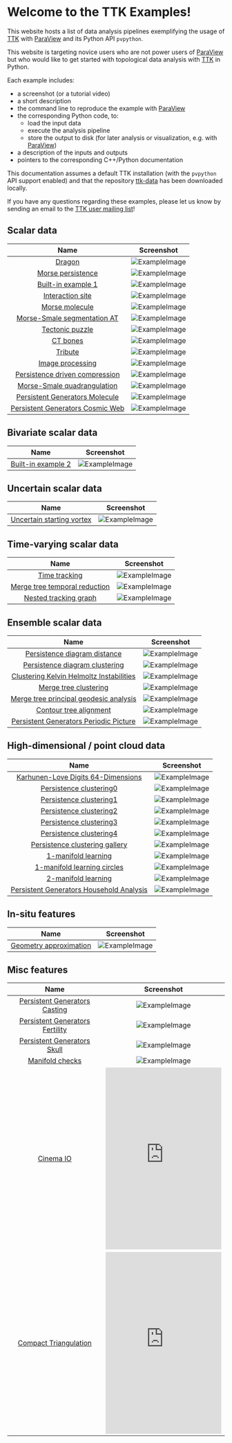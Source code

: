 # Welcome to the TTK Examples!

This website hosts a list of data analysis pipelines exemplifying the usage of [TTK](https://topology-tool-kit.github.io/) with
[ParaView](http://paraview.org) and its Python API `pvpython`.

This website is targeting novice users who are not power users of [ParaView](http://paraview.org) but who would like to get started with topological data analysis with [TTK](https://topology-tool-kit.github.io/) in Python.

Each example includes:

- a screenshot (or a tutorial video)
- a short description
- the command line to reproduce the example with [ParaView](http://paraview.org)
- the corresponding Python code, to:
    - load the input data 
    - execute the analysis pipeline
    - store the output to disk (for later analysis or visualization, e.g. with [ParaView](http://paraview.org))
- a description of the inputs and outputs
- pointers to the corresponding C++/Python documentation

This documentation assumes a default TTK installation (with the `pvpython` API support enabled) and that the repository [ttk-data](https://github.com/topology-tool-kit/ttk-data) has been downloaded locally.

If you have any questions regarding these examples, please let us know by sending an email to the [TTK user mailing list](mailto:ttk-users@googlegroups.com)!

## Scalar data

| Name | Screenshot |
|:-:|:-:|
| [Dragon](dragon/) | ![ExampleImage](https://topology-tool-kit.github.io/img/gallery/dragon.jpg) |
| [Morse persistence](morsePersistence/) | ![ExampleImage](https://topology-tool-kit.github.io/img/gallery/morsePersistence.jpg) |
| [Built-in example 1](BuiltInExample1/) | ![ExampleImage](https://topology-tool-kit.github.io/img/gallery/builtinExample1.jpg) |
| [Interaction site](interactionSites/) | ![ExampleImage](https://topology-tool-kit.github.io/img/gallery/interactionSites.jpg) |
| [Morse molecule](morseMolecule/) |![ExampleImage](https://topology-tool-kit.github.io/img/gallery/morseMolecule.jpg) |
| [Morse-Smale segmentation AT](morseSmaleSegmentation_at/) |![ExampleImage](https://topology-tool-kit.github.io/img/gallery/morseSmaleSegmentation_at.jpg) |
| [Tectonic puzzle](tectonicPuzzle/) | ![ExampleImage](https://topology-tool-kit.github.io/img/gallery/geology.jpg) |
| [CT bones](ctBones/) | ![ExampleImage](https://topology-tool-kit.github.io/img/gallery/ctBones.jpg) |
| [Tribute](tribute/) | ![ExampleImage](https://topology-tool-kit.github.io/img/gallery/tribute.jpg) |
| [Image processing](imageProcessing/) | ![ExampleImage](https://topology-tool-kit.github.io/img/gallery/imageProcessing.jpg) |
| [Persistence driven compression](persistenceDrivenCompression/) | ![ExampleImage](https://topology-tool-kit.github.io/img/gallery/persistenceDrivenCompression.jpg) |
| [Morse-Smale quadrangulation](morseSmaleQuadrangulation/) | ![ExampleImage](https://topology-tool-kit.github.io/img/gallery/morseSmaleQuadrangulation.jpg) |
| [Persistent Generators Molecule](persistentGenerators_at/) | ![ExampleImage](https://topology-tool-kit.github.io/img/gallery/persistentGenerators_at.jpg) |
| [Persistent Generators Cosmic Web](persistentGenerators_darkSky/) | ![ExampleImage](https://topology-tool-kit.github.io/img/gallery/persistentGenerators_darkSky.jpg) |

## Bivariate scalar data

| Name | Screenshot |
|:-:|:-:|
| [Built-in example 2](builtInExample2/) | ![ExampleImage](https://topology-tool-kit.github.io/img/gallery/builtinExample2.jpg) |

## Uncertain scalar data

| Name | Screenshot |
|:-:|:-:|
| [Uncertain starting vortex](uncertainStartingVortex/) | ![ExampleImage](https://topology-tool-kit.github.io/img/gallery/uncertainStartingVortex.jpg) |

## Time-varying scalar data

| Name | Screenshot |
|:-:|:-:|
| [Time tracking](timeTracking/) | ![ExampleImage](https://topology-tool-kit.github.io/img/gallery/timeTracking.jpeg) |
| [Merge tree temporal reduction](mergeTreeTemporalReduction/) | ![ExampleImage](https://topology-tool-kit.github.io/img/gallery/mergeTreeTemporalReduction.jpg) |
| [Nested tracking graph](nestedTrackingFromOverlap/) | ![ExampleImage](https://topology-tool-kit.github.io/img/gallery/nestedTrackingGraph.jpg) |

## Ensemble scalar data

| Name | Screenshot |
|:-:|:-:|
| [Persistence diagram distance](persistenceDiagramDistance/) | ![ExampleImage](https://topology-tool-kit.github.io/img/gallery/persistenceDiagramDistance.jpg) |
| [Persistence diagram clustering](persistenceDiagramClustering/) | ![ExampleImage](https://topology-tool-kit.github.io/img/gallery/persistenceDiagramClustering.jpg) |
| [Clustering Kelvin Helmoltz Instabilities](clusteringKelvinHelmholtzInstabilities/) | ![ExampleImage](https://topology-tool-kit.github.io/img/gallery/clusteringKelvinHelmholtzInstabilities.jpg) |
| [Merge tree clustering](mergeTreeClustering/) | ![ExampleImage](https://topology-tool-kit.github.io/img/gallery/mergeTreeClustering.jpg) |
| [Merge tree principal geodesic analysis](mergeTreePGA/) | ![ExampleImage](https://topology-tool-kit.github.io/img/gallery/mergeTreePGA.jpg) |
| [Contour tree alignment](contourTreeAlignment/) | ![ExampleImage](https://topology-tool-kit.github.io/img/gallery/contourTreeAlignment.jpg) |
| [Persistent Generators Periodic Picture](persistentGenerators_periodicPicture/) | ![ExampleImage](https://topology-tool-kit.github.io/img/gallery/persistentGenerators_periodicPicture.jpg) |


## High-dimensional / point cloud data

| Name | Screenshot |
|:-:|:-:|
| [Karhunen-Love Digits 64-Dimensions](karhunenLoveDigits64Dimensions/) | ![ExampleImage](https://topology-tool-kit.github.io/img/gallery/karhunenLoveDigits64Dimensions.jpg) |
| [Persistence clustering0](persistenceClustering0/) | ![ExampleImage](https://topology-tool-kit.github.io/img/gallery/persistenceClustering0.jpeg) |
| [Persistence clustering1](persistenceClustering1/) | ![ExampleImage](https://topology-tool-kit.github.io/img/gallery/persistenceClustering1.jpeg) |
| [Persistence clustering2](persistenceClustering2/) | ![ExampleImage](https://topology-tool-kit.github.io/img/gallery/persistenceClustering2.jpeg) |
| [Persistence clustering3](persistenceClustering3/) | ![ExampleImage](https://topology-tool-kit.github.io/img/gallery/persistenceClustering3.jpeg) |
| [Persistence clustering4](persistenceClustering4/) | ![ExampleImage](https://topology-tool-kit.github.io/img/gallery/persistenceClustering4.jpeg) |
| [Persistence clustering gallery](persistenceClusteringGallery/) | ![ExampleImage](https://topology-tool-kit.github.io/img/gallery/persistenceClusteringGallery.jpeg) |
| [1-manifold learning](1manifoldLearning/) | ![ExampleImage](https://topology-tool-kit.github.io/img/gallery/1manifoldLearning.jpeg) |
| [1-manifold learning circles ](1manifoldLearningCircles/) | ![ExampleImage](https://topology-tool-kit.github.io/img/gallery/1manifoldLearningCircles.jpeg) |
| [2-manifold learning](2manifoldLearning/) | ![ExampleImage](https://topology-tool-kit.github.io/img/gallery/2manifoldLearning.jpeg) |
| [Persistent Generators Household Analysis](persistentGenerators_householdAnalysis/) | ![ExampleImage](https://topology-tool-kit.github.io/img/gallery/persistentGenerators_householdAnalysis.jpg) |


## In-situ features

| Name | Screenshot |
|:-:|:-:|
| [Geometry approximation](geometryApproximation/) | ![ExampleImage](https://topology-tool-kit.github.io/img/gallery/geometryApproximation.jpg) |

## Misc features

| Name | Screenshot |
|:-:|:-:|
| [Persistent Generators Casting](persistentGenerators_casting/) | ![ExampleImage](https://topology-tool-kit.github.io/img/gallery/persistentGenerators_casting.jpg) |
| [Persistent Generators Fertility](persistentGenerators_fertility/) | ![ExampleImage](https://topology-tool-kit.github.io/img/gallery/persistentGenerators_fertility.jpg) |
| [Persistent Generators Skull](persistentGenerators_skull/) | ![ExampleImage](https://topology-tool-kit.github.io/img/gallery/persistentGenerators_skull.jpg) |
| [Manifold checks](manifoldCheck/) | ![ExampleImage](https://topology-tool-kit.github.io/img/gallery/manifoldCheck.jpg) |
| [Cinema IO](cinemaIO/) | <iframe  width="100%" height="420" src="https://www.youtube.com/embed/yKyiRzPbs0U" frameborder="0" allow="accelerometer; autoplay; encrypted-media; gyroscope; picture-in-picture" allowfullscreen></iframe> |
| [Compact Triangulation](compactTriangulation/) | <iframe  width="100%" height="420" src="https://www.youtube.com/embed/vDQRh_tuUSA" frameborder="0" allow="accelerometer; autoplay; encrypted-media; gyroscope; picture-in-picture" allowfullscreen></iframe> |
